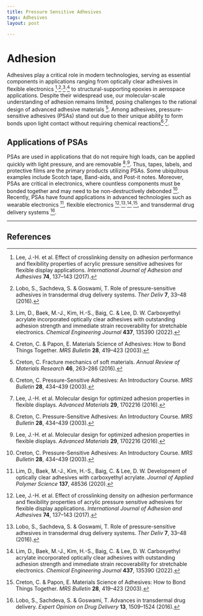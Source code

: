 ```yaml
---
title: Pressure Sensitive Adhesives
tags: Adhesives
layout: post

---
```



# Adhesion

Adhesives play a critical role in modern technologies, serving as essential components in applications ranging from optically clear adhesives in flexible electronics [^1]‧[^2]‧[^3]‧[^4] to structural-supporting epoxies in aerospace applications. Despite their widespread use, our molecular-scale understanding of adhesion remains limited, posing challenges to the rational design of advanced adhesive materials [^5]. Among adhesives, pressure-sensitive adhesives (PSAs) stand out due to their unique ability to form bonds upon light contact without requiring chemical reactions[^6]‧[^7].


## Applications of PSAs

PSAs are used in applications that do not require high loads, can be applied quickly with light pressure, and are removable [^6]‧[^7]. Thus, tapes, labels, and protective films are the primary products utilizing PSAs. Some ubiquitous examples include Scotch tape, Band-aids, and Post-it notes. Moreover, PSAs are critical in electronics, where countless components must be bonded together and may need to be non-destructively debonded [^6]. Recently, PSAs have found applications in advanced technologies such as wearable electronics [^8], flexible electronics [^1]‧[^2]‧[^3]‧[^4], and transdermal drug delivery systems [^9].

---

## References

[^1]: Lee, J.-H. et al. Effect of crosslinking density on adhesion performance and flexibility properties of acrylic pressure sensitive adhesives for flexible display applications. *International Journal of Adhesion and Adhesives* **74**, 137–143 (2017).
[^2]: Lobo, S., Sachdeva, S. & Goswami, T. Role of pressure-sensitive adhesives in transdermal drug delivery systems. *Ther Deliv* **7**, 33–48 (2016).
[^3]: Lim, D., Baek, M.-J., Kim, H.-S., Baig, C. & Lee, D. W. Carboxyethyl acrylate incorporated optically clear adhesives with outstanding adhesion strength and immediate strain recoverability for stretchable electronics. *Chemical Engineering Journal* **437**, 135390 (2022).
[^4]: Creton, C. & Papon, E. Materials Science of Adhesives: How to Bond Things Together. *MRS Bulletin* **28**, 419–423 (2003).
[^5]: Creton, C. Fracture mechanics of soft materials. *Annual Review of Materials Research* **46**, 263–286 (2016).
[^6]: Creton, C. Pressure-Sensitive Adhesives: An Introductory Course. *MRS Bulletin* **28**, 434–439 (2003).
[^7]: Lee, J.-H. et al. Molecular design for optimized adhesion properties in flexible displays. *Advanced Materials* **29**, 1702216 (2016).
[^8]: Lim, D., Baek, M.-J., Kim, H.-S., Baig, C. & Lee, D. W. Development of optically clear adhesives with carboxyethyl acrylate. *Journal of Applied Polymer Science* **137**, 48536 (2020).
[^9]: Lobo, S., Sachdeva, S. & Goswami, T. Advances in transdermal drug delivery. *Expert Opinion on Drug Delivery* **13**, 1509–1524 (2016).

